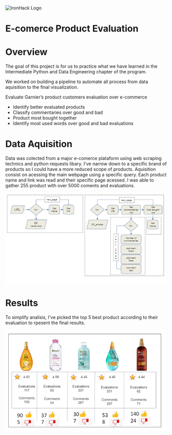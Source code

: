 ![IronHack Logo](https://s3-eu-west-1.amazonaws.com/ih-materials/uploads/upload_d5c5793015fec3be28a63c4fa3dd4d55.png)

# E-comerce Product Evaluation

# Overview

The goal of this project is for us to practice what we have learned in the Intermediate Python and Data Engineering chapter of the program. 

We worked on building a pipeline to automate all process from data aquisition to the final visualization.

Evaluate Garnier’s product   customers evaluation over e-commerce

* Identify better evaluated products
* Classify commentaries over good and bad
* Product most bought together
* Identify most used words over good and bad evaluations

# Data Aquisition

Data was colected from a major e-comerce plataform using web scraping technics and  python requests libary. I've narrow down to a specific brand of products so I could have a more reduced scope of products. Aquisition consist on acessing the main webpage using a specific query. Each product name and link was read and their specific page acessed. I was able to gather 255 product with over 5000 coments and evaluations.

<img src="./image/Data_scrapping_flow.PNG" alt="Data flow" width="500"/>

# Results

To simplify analisis, I've picked the top 5 best product according to their evaluation to rpesent the final results.

<img src="./image/results.PNG" alt="Data flow" width="500"/>

